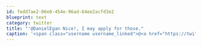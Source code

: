 ```yaml
---
id: fedd7ae2-06e0-454e-96ad-64ee2acfd3e2
blueprint: text
category: twitter
title: "'@DanielEgan Nice!, I may apply for those."
caption: '<span class="username username_linked">@<a href="https://twitter.com/DanielEgan" title="Daniel Egan">DanielEgan</a></span> Nice!, I may apply for those.'
---
```

